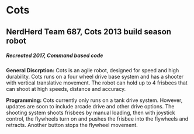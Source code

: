 # Cots
## NerdHerd Team 687, Cots 2013 build season robot  
##### Recreated 2017, Command based code

**General Discrption:** Cots is an agile robot, designed for speed and 
high durability. Cots runs on a four wheel drive base system and has
a shooter with vertical translative movement. The robot can hold up 
to 4 frisbees that can shoot at high speeds, distance and accuracy.

**Programming:** Cots currently only runs on a tank drive system. 
However, updates are soon to include arcade drive and other 
drive options. The shooting system shoots frisbees by manual
loading, then with joystick control, the flywheels turn on and
pushes the frisbee into the flywheels and retracts. Another button
stops the flywheel movement.

